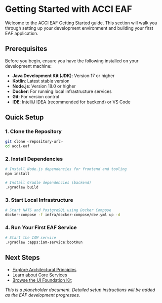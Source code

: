 # Getting Started with ACCI EAF

Welcome to the ACCI EAF Getting Started guide. This section will walk you through setting up your development environment and building your first EAF application.

## Prerequisites

Before you begin, ensure you have the following installed on your development machine:

- **Java Development Kit (JDK)**: Version 17 or higher
- **Kotlin**: Latest stable version
- **Node.js**: Version 18.0 or higher
- **Docker**: For running local infrastructure services
- **Git**: For version control
- **IDE**: IntelliJ IDEA (recommended for backend) or VS Code

## Quick Setup

### 1. Clone the Repository

```bash
git clone <repository-url>
cd acci-eaf
```

### 2. Install Dependencies

```bash
# Install Node.js dependencies for frontend and tooling
npm install

# Install Gradle dependencies (backend)
./gradlew build
```

### 3. Start Local Infrastructure

```bash
# Start NATS and PostgreSQL using Docker Compose
docker-compose -f infra/docker-compose/dev.yml up -d
```

### 4. Run Your First EAF Service

```bash
# Start the IAM service
./gradlew :apps:iam-service:bootRun
```

## Next Steps

- [Explore Architectural Principles](/docs/architectural-principles)
- [Learn about Core Services](/docs/core-services)
- [Browse the UI Foundation Kit](/docs/ui-foundation-kit)

*This is a placeholder document. Detailed setup instructions will be added as the EAF development progresses.*
